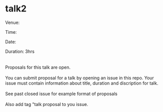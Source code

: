 # talk2

Venue: 

Time: 

Date: 

Duration: 3hrs
<br><br><br>
Proposals for this talk are open. <br>
<br>
You can submit proposal for a talk by opening an issue in this repo. Your issue must contain information about title, duration and discription for talk.
<br>
<br>
See past closed issue for example format of proposals
<br><br> 
Also add tag "talk proposal  to you issue.